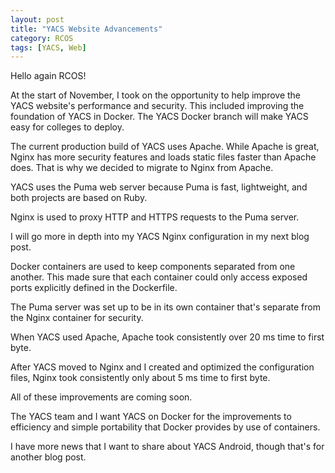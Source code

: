 ```yaml
---
layout: post
title: "YACS Website Advancements"
category: RCOS
tags: [YACS, Web]
---
```


Hello again RCOS!

At the start of November, I took on the opportunity to help improve the YACS website's performance and security. This included improving the foundation of YACS in Docker. The YACS Docker branch will make YACS easy for colleges to deploy.

The current production build of YACS uses Apache. While Apache is great, Nginx has more security features and loads static files faster than Apache does. That is why we decided to migrate to Nginx from Apache.

YACS uses the Puma web server because Puma is fast, lightweight, and both projects are based on Ruby.

Nginx is used to proxy HTTP and HTTPS requests to the Puma server.

I will go more in depth into my YACS Nginx configuration in my next blog post.

Docker containers are used to keep components separated from one another. This made sure that each container could only access exposed ports explicitly defined in the Dockerfile.

The Puma server was set up to be in its own container that's separate from the Nginx container for security.

When YACS used Apache, Apache took consistently over 20 ms time to first byte.

After YACS moved to Nginx and I created and optimized the configuration files, Nginx took consistently only about 5 ms time to first byte.

All of these improvements are coming soon.

The YACS team and I want YACS on Docker for the improvements to efficiency and simple portability that Docker provides by use of containers.

I have more news that I want to share about YACS Android, though that's for another blog post.
